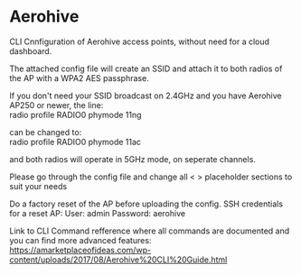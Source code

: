 # Aerohive

CLI Cnnfiguration of Aerohive access points, without need for a cloud dashboard.

The attached config file will create an SSID and attach it to both radios of the AP with a WPA2 AES passphrase.

If you don't need your SSID broadcast on 2.4GHz and you have Aerohive AP250 or newer, the line:   
radio profile RADIO0 phymode 11ng  

can be changed to:  
radio profile RADIO0 phymode 11ac  

and both radios will operate in 5GHz mode, on seperate channels. 


Please go through the config file and change all < > placeholder sections to suit your needs

Do a factory reset of the AP before uploading the config. 
SSH credentials for a reset AP:
User: admin
Password: aerohive

Link to CLI Command refference where all commands are documented and you can find more advanced features:
https://amarketplaceofideas.com/wp-content/uploads/2017/08/Aerohive%20CLI%20Guide.html

